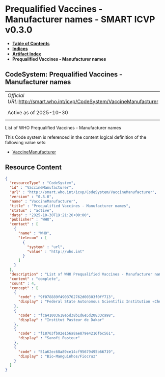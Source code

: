 # Prequalified Vaccines - Manufacturer names - SMART ICVP v0.3.0

* [**Table of Contents**](toc.md)
* [**Indices**](indices.md)
* [**Artifact Index**](artifacts.md)
* **Prequalified Vaccines - Manufacturer names**

## CodeSystem: Prequalified Vaccines - Manufacturer names 

| | |
| :--- | :--- |
| *Official URL*:http://smart.who.int/icvp/CodeSystem/VaccineManufacturer | *Version*:0.3.0 |
| Active as of 2025-10-30 | *Computable Name*:VaccineManufacturer |

 
List of WHO Prequalified Vaccines - Manufacturer names 

 This Code system is referenced in the content logical definition of the following value sets: 

* [VaccineManufacturer](ValueSet-VaccineManufacturer.md)



## Resource Content

```json
{
  "resourceType" : "CodeSystem",
  "id" : "VaccineManufacturer",
  "url" : "http://smart.who.int/icvp/CodeSystem/VaccineManufacturer",
  "version" : "0.3.0",
  "name" : "VaccineManufacturer",
  "title" : "Prequalified Vaccines - Manufacturer names",
  "status" : "active",
  "date" : "2025-10-30T19:21:20+00:00",
  "publisher" : "WHO",
  "contact" : [
    {
      "name" : "WHO",
      "telecom" : [
        {
          "system" : "url",
          "value" : "http://who.int"
        }
      ]
    }
  ],
  "description" : "List of WHO Prequalified Vaccines - Manufacturer names",
  "content" : "complete",
  "count" : 4,
  "concept" : [
    {
      "code" : "9f078889f4903702762d00303f0ff713",
      "display" : "Federal State Autonomous Scientific Institution «Chumakov Federal Scientific Center for Research & Development of Immune-And Biological Products», Russian Academy of Sciences"
    },
    {
      "code" : "fca41003618e5d38b1d6e5d20833ca98",
      "display" : "Institut Pasteur de Dakar"
    },
    {
      "code" : "f18703fb02e156a8ae879e4216f6c561",
      "display" : "Sanofi Pasteur"
    },
    {
      "code" : "51a62ec68a89ce14cf95679495b66719",
      "display" : "Bio-Manguinhos/Fiocruz"
    }
  ]
}

```
